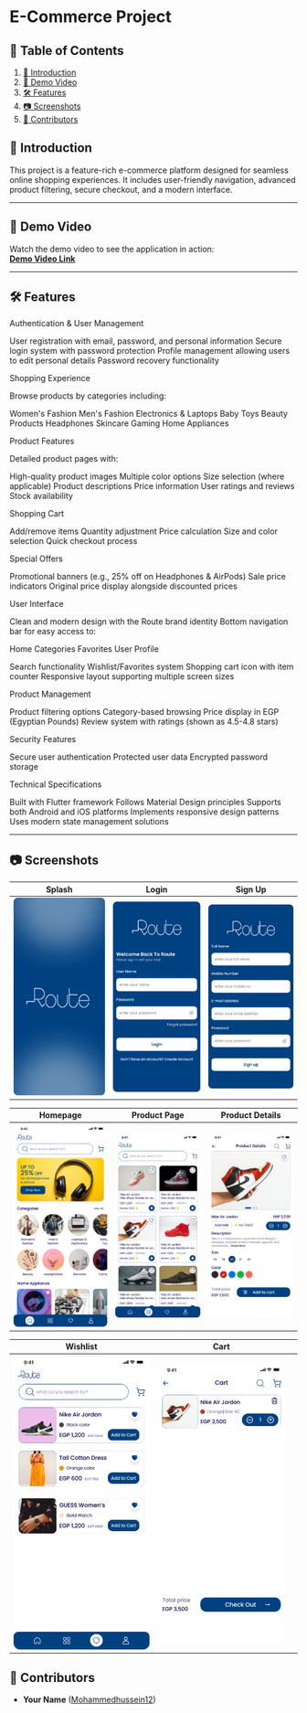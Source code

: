 # E-Commerce Project

## 📑 Table of Contents

1. [🚀 Introduction](#-introduction)
2. [🎥 Demo Video](#-demo-video)
3. [🛠 Features](#-features)
4. [📷 Screenshots](#-screenshots)
5. [👥 Contributors](#-contributors)


## 🚀 Introduction

This project is a feature-rich e-commerce platform designed for seamless online shopping experiences. It includes user-friendly navigation, advanced product filtering, secure checkout, and a modern interface.

---

## 🎥 Demo Video

Watch the demo video to see the application in action:  
**[Demo Video Link](https://drive.google.com/file/d/1aYZwoT28KJmXuctEhBl1ZB0UJ8TN1fs0/view?usp=drive_link)**

---

## 🛠 Features

Authentication & User Management

User registration with email, password, and personal information
Secure login system with password protection
Profile management allowing users to edit personal details
Password recovery functionality

Shopping Experience

Browse products by categories including:

Women's Fashion
Men's Fashion
Electronics & Laptops
Baby Toys
Beauty Products
Headphones
Skincare
Gaming
Home Appliances



Product Features

Detailed product pages with:

High-quality product images
Multiple color options
Size selection (where applicable)
Product descriptions
Price information
User ratings and reviews
Stock availability



Shopping Cart

Add/remove items
Quantity adjustment
Price calculation
Size and color selection
Quick checkout process

Special Offers

Promotional banners (e.g., 25% off on Headphones & AirPods)
Sale price indicators
Original price display alongside discounted prices

User Interface

Clean and modern design with the Route brand identity
Bottom navigation bar for easy access to:

Home
Categories
Favorites
User Profile


Search functionality
Wishlist/Favorites system
Shopping cart icon with item counter
Responsive layout supporting multiple screen sizes

Product Management

Product filtering options
Category-based browsing
Price display in EGP (Egyptian Pounds)
Review system with ratings (shown as 4.5-4.8 stars)

Security Features

Secure user authentication
Protected user data
Encrypted password storage

Technical Specifications

Built with Flutter framework
Follows Material Design principles
Supports both Android and iOS platforms
Implements responsive design patterns
Uses modern state management solutions

---

## 📷 Screenshots

| Splash                       | Login                        | Sign Up                    |
|------------------------------|------------------------------|----------------------------|
| ![Splash Screenshot](assets/screenshots/splash.png) | ![Login Screenshot](assets/screenshots/login.png) | ![Sign Up Screenshot](assets/screenshots/register.png) |

| Homepage                    | Product Page                | Product Details           |
|-----------------------------|-----------------------------|---------------------------|
| ![Homepage Screenshot](assets/screenshots/home.png) | ![Product Page Screenshot](assets/screenshots/product-list.png) | ![Product Details Screenshot](assets/screenshots/product_details.png) |

| Wishlist                   | Cart                        |                           |
|----------------------------|-----------------------------|---------------------------|
| ![Wishlist Screenshot](assets/screenshots/wishlist.png) | ![Cart Screenshot](assets/screenshots/cart.png) |                           |

## 👥 Contributors

- **Your Name** ([Mohammedhussein12](https://github.com/Mohammedhussein12/ecommerce.git))

